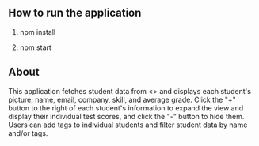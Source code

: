 ## How to run the application

1) npm install

2) npm start

## About

This application fetches student data from <>
and displays each student's picture, name, email, company, skill, and average grade.
Click the "+" button to the right of each student's information to expand the view
and display their individual test scores, and click the "-" button to hide them.
Users can add tags to individual students and filter student data by name and/or tags.
